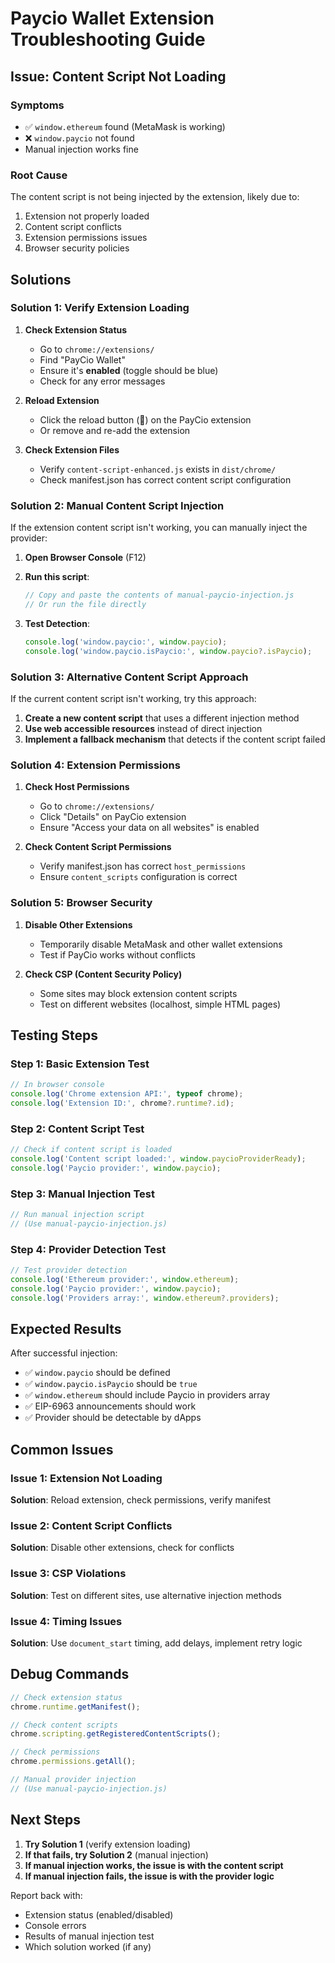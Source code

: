 # Paycio Wallet Extension Troubleshooting Guide

## Issue: Content Script Not Loading

### Symptoms
- ✅ `window.ethereum` found (MetaMask is working)
- ❌ `window.paycio` not found
- Manual injection works fine

### Root Cause
The content script is not being injected by the extension, likely due to:
1. Extension not properly loaded
2. Content script conflicts
3. Extension permissions issues
4. Browser security policies

## Solutions

### Solution 1: Verify Extension Loading

1. **Check Extension Status**
   - Go to `chrome://extensions/`
   - Find "PayCio Wallet"
   - Ensure it's **enabled** (toggle should be blue)
   - Check for any error messages

2. **Reload Extension**
   - Click the reload button (🔄) on the PayCio extension
   - Or remove and re-add the extension

3. **Check Extension Files**
   - Verify `content-script-enhanced.js` exists in `dist/chrome/`
   - Check manifest.json has correct content script configuration

### Solution 2: Manual Content Script Injection

If the extension content script isn't working, you can manually inject the provider:

1. **Open Browser Console** (F12)
2. **Run this script**:
   ```javascript
   // Copy and paste the contents of manual-paycio-injection.js
   // Or run the file directly
   ```

3. **Test Detection**:
   ```javascript
   console.log('window.paycio:', window.paycio);
   console.log('window.paycio.isPaycio:', window.paycio?.isPaycio);
   ```

### Solution 3: Alternative Content Script Approach

If the current content script isn't working, try this approach:

1. **Create a new content script** that uses a different injection method
2. **Use web accessible resources** instead of direct injection
3. **Implement a fallback mechanism** that detects if the content script failed

### Solution 4: Extension Permissions

1. **Check Host Permissions**
   - Go to `chrome://extensions/`
   - Click "Details" on PayCio extension
   - Ensure "Access your data on all websites" is enabled

2. **Check Content Script Permissions**
   - Verify manifest.json has correct `host_permissions`
   - Ensure `content_scripts` configuration is correct

### Solution 5: Browser Security

1. **Disable Other Extensions**
   - Temporarily disable MetaMask and other wallet extensions
   - Test if PayCio works without conflicts

2. **Check CSP (Content Security Policy)**
   - Some sites may block extension content scripts
   - Test on different websites (localhost, simple HTML pages)

## Testing Steps

### Step 1: Basic Extension Test
```javascript
// In browser console
console.log('Chrome extension API:', typeof chrome);
console.log('Extension ID:', chrome?.runtime?.id);
```

### Step 2: Content Script Test
```javascript
// Check if content script is loaded
console.log('Content script loaded:', window.paycioProviderReady);
console.log('Paycio provider:', window.paycio);
```

### Step 3: Manual Injection Test
```javascript
// Run manual injection script
// (Use manual-paycio-injection.js)
```

### Step 4: Provider Detection Test
```javascript
// Test provider detection
console.log('Ethereum provider:', window.ethereum);
console.log('Paycio provider:', window.paycio);
console.log('Providers array:', window.ethereum?.providers);
```

## Expected Results

After successful injection:
- ✅ `window.paycio` should be defined
- ✅ `window.paycio.isPaycio` should be `true`
- ✅ `window.ethereum` should include Paycio in providers array
- ✅ EIP-6963 announcements should work
- ✅ Provider should be detectable by dApps

## Common Issues

### Issue 1: Extension Not Loading
**Solution**: Reload extension, check permissions, verify manifest

### Issue 2: Content Script Conflicts
**Solution**: Disable other extensions, check for conflicts

### Issue 3: CSP Violations
**Solution**: Test on different sites, use alternative injection methods

### Issue 4: Timing Issues
**Solution**: Use `document_start` timing, add delays, implement retry logic

## Debug Commands

```javascript
// Check extension status
chrome.runtime.getManifest();

// Check content scripts
chrome.scripting.getRegisteredContentScripts();

// Check permissions
chrome.permissions.getAll();

// Manual provider injection
// (Use manual-paycio-injection.js)
```

## Next Steps

1. **Try Solution 1** (verify extension loading)
2. **If that fails, try Solution 2** (manual injection)
3. **If manual injection works, the issue is with the content script**
4. **If manual injection fails, the issue is with the provider logic**

Report back with:
- Extension status (enabled/disabled)
- Console errors
- Results of manual injection test
- Which solution worked (if any)
